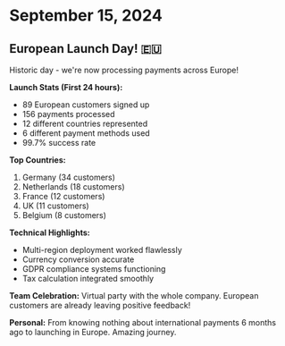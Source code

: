 # September 15, 2024

## European Launch Day! 🇪🇺

Historic day - we're now processing payments across Europe!

**Launch Stats (First 24 hours):**
- 89 European customers signed up
- 156 payments processed
- 12 different countries represented
- 6 different payment methods used
- 99.7% success rate

**Top Countries:**
1. Germany (34 customers)
2. Netherlands (18 customers)  
3. France (12 customers)
4. UK (11 customers)
5. Belgium (8 customers)

**Technical Highlights:**
- Multi-region deployment worked flawlessly
- Currency conversion accurate
- GDPR compliance systems functioning
- Tax calculation integrated smoothly

**Team Celebration:** Virtual party with the whole company. European customers are already leaving positive feedback!

**Personal:** From knowing nothing about international payments 6 months ago to launching in Europe. Amazing journey.
